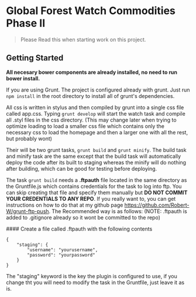 # Global Forest Watch Commodities Phase II

> Please Read this when starting work on this project.


## Getting Started
<strong>All necesary bower components are already installed, no need to run bower install.</strong>
<p>If you are using Grunt.  The project is configured already with grunt.  Just run <code>npm install</code> in the root directory to install all of grunt's dependencies.</p>
<p>All css is written in stylus and then compiled by grunt into a single css file called app.css.  Typing <code>grunt develop</code> will start the watch task and compile all .styl files in the css directory. (This may change later when trying to optimize loading to load a smaller css file which contains only the necessary css to load the homepage and then a larger one with all the rest, but probably wont)</p>
<p>Their will be two grunt tasks, <code>grunt build</code> and <code>grunt minify</code>.  The build task and minify task are the same except that the build task will automatically deploy the code after its built to staging whereas the minify will do nothing after building, which can be good for testing before deploying.</p>
<p>The task <code>grunt build</code> needs a <strong>.ftpauth</strong> file located in the same directory as the Gruntfile.js which contains credentials for the task to log into ftp.  You can skip creating that file and specify them manually but <strong>DO NOT COMMIT YOUR CREDENTIALS TO ANY REPO</strong>.  If you really want to, you can get instructions on how to do that at my github page <a href='https://github.com/Robert-W/grunt-ftp-push' target='_blank'>https://github.com/Robert-W/grunt-ftp-push</a>.  The Recommended way is as follows: (NOTE: .ftpauth is added to .gitignore already so it wont be committed to the repo)</p>
#### Create a file called .ftpauth with the following contents
<pre><code>{
	"staging": {
		"username": "yourusername",
		"password": "yourpassword"
	}
}
</code></pre>
<p>The "staging" keyword is the key the plugin is configured to use, if you change tht you will need to modify the task in the Gruntfile, just leave it as is.</p>